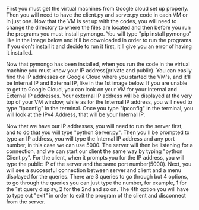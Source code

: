 First you must get the virtual machines from Google cloud set up properly. Then you will need to have the client.py and server.py code in each VM or in just one. Now that the VM is set up with the codes, you will need to change the directory to where the files are located and then before you run the programs you must install pymongo. You will type "pip install pymongo" like in the image below and it'll be downloaded in order to run the programs.  If you don't install it and decide to run it first, it'll give you an error of having it installed.


Now that pymongo has been installed, when you run the code in the virtual machine you must know your IP address(private and public). You can easily find the IP addresses on Google Cloud where you started the VM's, and it'll be Internal IP and External IP, like in the 1st image below. If you are unable to get to Google Cloud, you can look on your VM for your Internal and External IP addresses. Your external IP address will be displayed at the very top of your VM window, while as for the Internal IP address, you will need to type "ipconfig" in the terminal. Once you type "ipconfig" in the terminal, you will look at the IPv4 Address, that will be your Internal IP.






Now that we have our IP addresses, you will need to run the server first, and to do that you will type "python Server.py". Then you'll be prompted to type an IP address, you will type the Internal IP address and any port number, in this case we can use 5000. The server will then be listening for a connection, and we can start our client the same way by typing "python Client.py". For the client, when it prompts you for the IP address, you will type the public IP of the server and the same port number(5000). Next, you will see a successful connection between server and client and a menu displayed for the queries. There are 3 queries to go through but 4 options, to go through the queries you can just type the number, for example, 1 for the 1st query display, 2 for the 2nd and so on. The 4th option you will have to type out "exit" in order to exit the program of the client and disconnect from the server.


